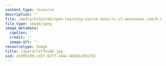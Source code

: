```yaml
---
content_type: resource
description: ''
file: /media/https%3A/open-learning-course-data-rc.s3.amazonaws.com/8-02t-electricity-and-magnetism-spring-2005/a5d95189cd3702f7244a4b0d1a501791_13parallelThumb.jpg
file_type: image/jpeg
image_metadata:
  caption: ''
  credit: ''
  image-alt: ''
resourcetype: Image
title: 13parallelThumb.jpg
uid: a5d95189-cd37-02f7-244a-4b0d1a501791
---
```

